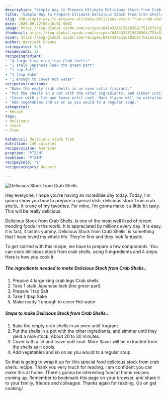 ```yaml
---
description: "Simple Way to Prepare Ultimate Delicious Stock from Crab Shells."
title: "Simple Way to Prepare Ultimate Delicious Stock from Crab Shells."
slug: 938-simple-way-to-prepare-ultimate-delicious-stock-from-crab-shells
date: 2020-09-22T06:16:01.900Z
image: https://img-global.cpcdn.com/recipes/6414324615610368/751x532cq70/delicious-stock-from-crab-shells-recipe-main-photo.jpg
thumbnail: https://img-global.cpcdn.com/recipes/6414324615610368/751x532cq70/delicious-stock-from-crab-shells-recipe-main-photo.jpg
cover: https://img-global.cpcdn.com/recipes/6414324615610368/751x532cq70/delicious-stock-from-crab-shells-recipe-main-photo.jpg
author: Harriett Graves
ratingvalue: 3.8
reviewcount: 13
recipeingredient:
- "4 large king crab legs Crab shells"
- "1 stalk Japanese leek the green part"
- "1 tsp Salt"
- "1 tbsp Sake"
- "1 enough to cover Hot water"
recipeinstructions:
- "Bake the empty crab shells in an oven until fragrant."
- "Put the shells in a pot with the other ingredients, and simmer until they yield a nice stock. About 20 to 30 minutes."
- "Cover with a lid and leave until cool. More flavor will be extracted from the shells as it cools."
- "Add vegetables and so on as you would to a regular soup."
categories:
- Recipe
tags:
- delicious
- stock
- from

katakunci: delicious stock from 
nutrition: 149 calories
recipecuisine: American
preptime: "PT22M"
cooktime: "PT31M"
recipeyield: "1"
recipecategory: Dessert

---
```



![Delicious Stock from Crab Shells.](https://img-global.cpcdn.com/recipes/6414324615610368/751x532cq70/delicious-stock-from-crab-shells-recipe-main-photo.jpg)

Hey everyone, I hope you're having an incredible day today. Today, I'm gonna show you how to prepare a special dish, delicious stock from crab shells.. It is one of my favorites. For mine, I'm gonna make it a little bit tasty. This will be really delicious.



Delicious Stock from Crab Shells. is one of the most well liked of recent trending foods in the world. It is appreciated by millions every day. It is easy, it is fast, it tastes yummy. Delicious Stock from Crab Shells. is something that I have loved my whole life. They're fine and they look fantastic.


To get started with this recipe, we have to prepare a few components. You can cook delicious stock from crab shells. using 5 ingredients and 4 steps. Here is how you cook it.

<!--inarticleads1-->

##### The ingredients needed to make Delicious Stock from Crab Shells.:

1. Prepare 4 large king crab legs Crab shells
1. Take 1 stalk Japanese leek (the green part)
1. Prepare 1 tsp Salt
1. Take 1 tbsp Sake
1. Make ready 1 enough to cover Hot water




<!--inarticleads2-->

##### Steps to make Delicious Stock from Crab Shells.:

1. Bake the empty crab shells in an oven until fragrant.
1. Put the shells in a pot with the other ingredients, and simmer until they yield a nice stock. About 20 to 30 minutes.
1. Cover with a lid and leave until cool. More flavor will be extracted from the shells as it cools.
1. Add vegetables and so on as you would to a regular soup.




So that is going to wrap it up for this special food delicious stock from crab shells. recipe. Thank you very much for reading. I am confident you can make this at home. There's gonna be interesting food at home recipes coming up. Remember to bookmark this page on your browser, and share it to your family, friends and colleague. Thanks again for reading. Go on get cooking!
